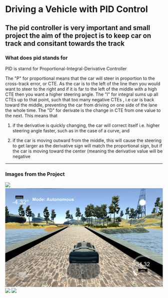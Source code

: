
# Driving a Vehicle with PID Control

The pid controller is very important and small project 
the aim of the project is to keep car on track and consitant towards the track 
------
### What does pid stands for 

PID is starnd for   Proportional-Integral-Derivative Controller

The "P" for proportional means that the car will steer in proportion to the cross-track error, or CTE. As the car is to the left of the line then you would want to steer to the right and  if it is far to the left of the middle with a high CTE then you want a higher steering angle. 
The "I" for integral sums up all CTEs up to that point, such that too many negative CTEs , i.e car is  back toward the middle, preventing the car from driving on one side of the lane the whole time.
The "D" for derivate is the change in CTE from one value to the next. This means that  
1) if the derivative is quickly changing, the car will correct itself i.e. higher steering angle faster, such as in the case of a curve, and

2) if the car is moving outward from the middle, this will cause the steering to get larger as the derivative sign will match the proportional sign, but if the car is moving toward the center (meaning the derivative value will be negative


-----

### Images from the Project


<img src="pics/1.png"  width="600"/>
<img src="pics/2.png"  width="600"/>
<img src="pics/3.png"  width="600"/>
<img src="pics/4.png"  width="600"/>



